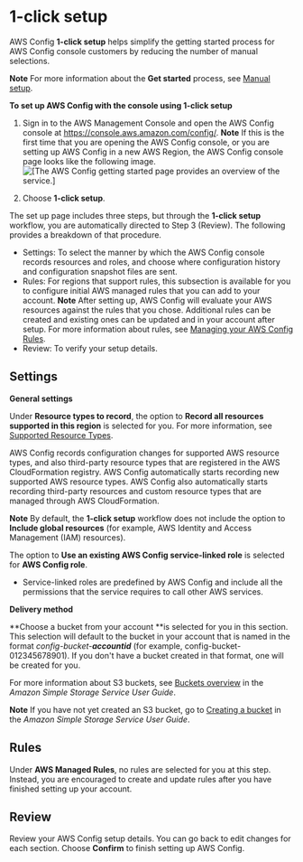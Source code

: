 # 1\-click setup<a name="1-click-setup"></a>

 AWS Config **1\-click setup** helps simplify the getting started process for AWS Config console customers by reducing the number of manual selections\.

**Note**
 For more information about the **Get started** process, see [Manual setup](https://docs.aws.amazon.com/config/latest/developerguide/detailed-setup.html)\.

**To set up AWS Config with the console using **1\-click setup****

1. Sign in to the AWS Management Console and open the AWS Config console at [https://console\.aws\.amazon\.com/config/](https://console.aws.amazon.com/config/)\.
**Note**
If this is the first time that you are opening the AWS Config console, or you are setting up AWS Config in a new AWS Region, the AWS Config console page looks like the following image\.
![\[The AWS Config getting started page provides an overview of the service.\]](http://docs.aws.amazon.com/config/latest/developerguide/images/welcome.png)

1. Choose **1\-click setup**\.

The set up page includes three steps, but through the **1\-click setup** workflow, you are automatically directed to Step 3 \(Review\)\. The following provides a breakdown of that procedure\.
+ Settings: To select the manner by which the AWS Config console records resources and roles, and choose where configuration history and configuration snapshot files are sent\.
+ Rules: For regions that support rules, this subsection is available for you to configure initial AWS managed rules that you can add to your account\.
**Note**
After setting up, AWS Config will evaluate your AWS resources against the rules that you chose\. Additional rules can be created and existing ones can be updated and in your account after setup\. For more information about rules, see [Managing your AWS Config Rules](https://docs.aws.amazon.com/config/latest/developerguide/setting-up-aws-config-rules-with-console.html)\.
+ Review: To verify your setup details\.

## Settings<a name="1-click-setup-settings.title"></a>

**General settings**

Under **Resource types to record**, the option to **Record all resources supported in this region** is selected for you\. For more information, see [Supported Resource Types](https://docs.aws.amazon.com/config/latest/developerguide/resource-config-reference.html)\.

AWS Config records configuration changes for supported AWS resource types, and also third\-party resource types that are registered in the AWS CloudFormation registry\. AWS Config automatically starts recording new supported AWS resource types\. AWS Config also automatically starts recording third\-party resources and custom resource types that are managed through AWS CloudFormation\.

**Note**
By default, the **1\-click setup** workflow does not include the option to **Include global resources** \(for example, AWS Identity and Access Management \(IAM\) resources\)\.

The option to **Use an existing AWS Config service\-linked role** is selected for **AWS Config role**\.
+ Service\-linked roles are predefined by AWS Config and include all the permissions that the service requires to call other AWS services\.

**Delivery method**

**Choose a bucket from your account **is selected for you in this section\. This selection will default to the bucket in your account that is named in the format *config\-bucket\-**accountid*** \(for example, config\-bucket\-012345678901\)\. If you don't have a bucket created in that format, one will be created for you\.

For more information about S3 buckets, see [Buckets overview](https://docs.aws.amazon.com/AmazonS3/latest/userguide/UsingBucket.html) in the *Amazon Simple Storage Service User Guide*\.

**Note**
If you have not yet created an S3 bucket, go to [Creating a bucket](https://docs.aws.amazon.com/AmazonS3/latest/userguide/create-bucket-overview.html) in the *Amazon Simple Storage Service User Guide*\.

## Rules<a name="1-click-setup-rules.title"></a>

Under **AWS Managed Rules**, no rules are selected for you at this step\. Instead, you are encouraged to create and update rules after you have finished setting up your account\.

## Review<a name="1-click-setup-review.title"></a>

Review your AWS Config setup details\. You can go back to edit changes for each section\. Choose **Confirm** to finish setting up AWS Config\.
